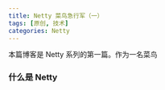 ```yaml
---
title: Netty 菜鸟急行军（一）
tags: [原创, 技术]
categories: Netty
---
```

本篇博客是 Netty 系列的第一篇。作为一名菜鸟
### 什么是 Netty
<!--more-->